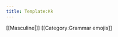 ```yaml
---
title: Template:Kk
---
```


[[Masculine|<span title="Masculine (karlkyn)" class='emoji masculine singular'></span>]]<noinclude>
[[Category:Grammar emojis]]
</noinclude>